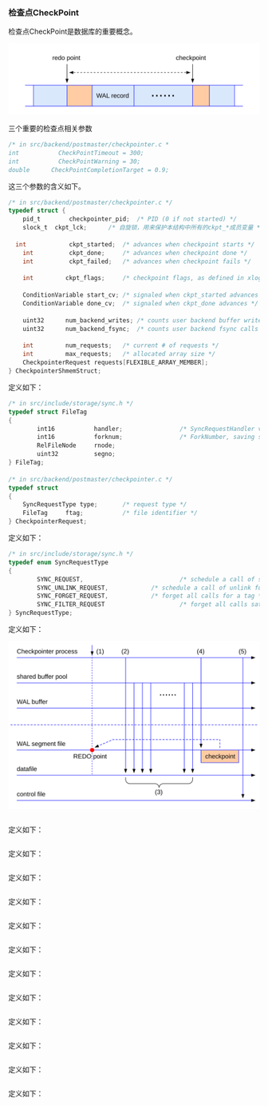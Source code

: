 ### 检查点CheckPoint

检查点CheckPoint是数据库的重要概念。

![](d0027.svg)


三个重要的检查点相关参数
```c
/* in src/backend/postmaster/checkpointer.c *
int			  CheckPointTimeout = 300;
int			  CheckPointWarning = 30;
double		CheckPointCompletionTarget = 0.9;
```
这三个参数的含义如下。
```c
/* in src/backend/postmaster/checkpointer.c */
typedef struct {
	pid_t		 checkpointer_pid;	/* PID (0 if not started) */
	slock_t	 ckpt_lck;		/* 自旋锁，用来保护本结构中所有的ckpt_*成员变量 */

  int			 ckpt_started;	/* advances when checkpoint starts */
	int			 ckpt_done;		/* advances when checkpoint done */
	int			 ckpt_failed;	/* advances when checkpoint fails */

	int			ckpt_flags;		/* checkpoint flags, as defined in xlog.h */

	ConditionVariable start_cv; /* signaled when ckpt_started advances */
	ConditionVariable done_cv;	/* signaled when ckpt_done advances */

	uint32		num_backend_writes; /* counts user backend buffer writes */
	uint32		num_backend_fsync;	/* counts user backend fsync calls */

	int			num_requests;	/* current # of requests */
	int			max_requests;	/* allocated array size */
	CheckpointerRequest requests[FLEXIBLE_ARRAY_MEMBER];
} CheckpointerShmemStruct;
```
定义如下：
```c
/* in src/include/storage/sync.h */
typedef struct FileTag
{
        int16           handler;                /* SyncRequestHandler value, saving space */
        int16           forknum;                /* ForkNumber, saving space */
        RelFileNode     rnode;
        uint32          segno;
} FileTag;

/* in src/backend/postmaster/checkpointer.c */
typedef struct
{
	SyncRequestType type;		/* request type */
	FileTag		ftag;			/* file identifier */
} CheckpointerRequest;

```
定义如下：
```c
/* in src/include/storage/sync.h */
typedef enum SyncRequestType
{
        SYNC_REQUEST,                           /* schedule a call of sync function */
        SYNC_UNLINK_REQUEST,            /* schedule a call of unlink function */
        SYNC_FORGET_REQUEST,            /* forget all calls for a tag */
        SYNC_FILTER_REQUEST                     /* forget all calls satisfying match fn */
} SyncRequestType;

```
定义如下：

![](d0031.svg)

```c
```
定义如下：
```c
```
定义如下：
```c
```
定义如下：
```c
```
定义如下：
```c
```
定义如下：
```c
```
定义如下：
```c
```
定义如下：
```c
```
定义如下：
```c
```
定义如下：
```c
```
定义如下：
```c
```
定义如下：
```c
```
定义如下：
```c
```
